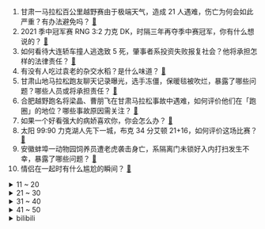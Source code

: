 1. 甘肃一马拉松百公里越野赛由于极端天气，造成 21 人遇难，伤亡为何会如此严重？有办法避免吗？ [:link:](https://www.zhihu.com/question/460921357)
2. 2021 季中冠军赛 RNG 3:2 力克 DK，时隔三年再夺季中赛冠军，你有什么想说的？ [:link:](https://www.zhihu.com/question/461037428)
3. 如何看待大连轿车撞人逃逸致 5 死，肇事者系投资失败报复社会？他将承担怎样的法律责任？ [:link:](https://www.zhihu.com/question/460975066)
4. 有没有人吃过袁老的杂交水稻？是什么味道？ [:link:](https://www.zhihu.com/question/387581217)
5. 甘肃山地马拉松跑友聊天记录曝光，选手冻僵，保暖毯被吹烂，暴露了哪些问题？哪些人员或将承担责任？ [:link:](https://www.zhihu.com/question/460936873)
6. 合肥越野跑名将梁晶、曹朋飞在甘肃马拉松事故中遇难，如何评价他们在「跑圈」的地位？哪些事故原因需关注？ [:link:](https://www.zhihu.com/question/461006549)
7. 如果一个好看强大的病娇喜欢你，你会怎么办？ [:link:](https://www.zhihu.com/question/361078749)
8. 太阳 99:90 力克湖人先下一城，布克 34 分艾顿 21+16，如何评价这场比赛？ [:link:](https://www.zhihu.com/question/461082867)
9. 安徽蚌埠一动物园饲养员遭老虎袭击身亡，系隔离门未锁好入内打扫发生不幸，暴露了哪些问题？ [:link:](https://www.zhihu.com/question/461014605)
10. 情侣在一起时有什么尴尬的瞬间？ [:link:](https://www.zhihu.com/question/58489668)
<details>
<summary>11 ~ 20</summary>

11. 2021年MSI季中赛决赛 RNG鏖战五局 3：2力克DK，如何评价这场比赛？ [:link:](https://www.zhihu.com/question/461076249)
12. 买手机有必要等 618 吗? [:link:](https://www.zhihu.com/question/457283212)
13. 硕士毕业论文盲审挂了，该不该申诉？ [:link:](https://www.zhihu.com/question/398964694)
14. 什么时候开始，你厌倦了《王者荣耀》？ [:link:](https://www.zhihu.com/question/459401567)
15. 如果漫画作者突然逝世，那这部漫画还有完结的可能性吗？ [:link:](https://www.zhihu.com/question/460464213)
16. 为什么说内向的人精神内耗很严重呢? [:link:](https://www.zhihu.com/question/438833344)
17. 成熟的标志是变温柔吗？ [:link:](https://www.zhihu.com/question/458040513)
18. 太聪明的人为什么会让人感到不能亲近？ [:link:](https://www.zhihu.com/question/449801792)
19. 蚊子饿急了会无视蚊香吗? [:link:](https://www.zhihu.com/question/374704654)
20. 邻居家小孩来敲门问WiFi密码，告诉他之后，他竟然几部手机电视全用上。你说该怎么办？ [:link:](https://www.zhihu.com/question/331281360)
</details>
<details>
<summary>21 ~ 30</summary>

21. 你听过最悲伤的爱情故事是什么？ [:link:](https://www.zhihu.com/question/41501130)
22. 澳洲爆发四十年来最严重鼠灾，会带来哪些影响？这种严重鼠灾该如何治理？ [:link:](https://www.zhihu.com/question/460691340)
23. Miui 13 怎么做才能挽回 Miui 的口碑？ [:link:](https://www.zhihu.com/question/460390365)
24. 《甄嬛传》中甄嬛明明知道安陵容很敏感，为何还把安陵容给她的蜀锦给了浣碧？ [:link:](https://www.zhihu.com/question/325114276)
25. 总感觉很多事实证明孩子在儿童时期受的挫折越多，长大后的心理承受能力越弱，是不是这样？ [:link:](https://www.zhihu.com/question/266704437)
26. 电影《情书》里面的爱情美好吗？对于渡边是不是过于不公平？ [:link:](https://www.zhihu.com/question/311035807)
27. 想表白的女生前几天被别人表白成功了该怎么办？ [:link:](https://www.zhihu.com/question/457390121)
28. 马克思主义理论考研怎么复习专业课？ [:link:](https://www.zhihu.com/question/64680706)
29. 2021年，轻薄本用上标压处理器，你觉得方向对了吗？ [:link:](https://www.zhihu.com/question/460874311)
30. RNG 3:2 击败 DK 问鼎季中赛冠军，如何评价他们本次季中赛上的表现？ [:link:](https://www.zhihu.com/question/461077442)
</details>
<details>
<summary>31 ~ 40</summary>

31. 怎么面对男朋友无意之中说的不好的话？ [:link:](https://www.zhihu.com/question/460839405)
32. 为啥养狗的人能和狗有那么深的感情？ [:link:](https://www.zhihu.com/question/413857398)
33. 为什么《魔戒》里所有的正义种族都衰败了？ [:link:](https://www.zhihu.com/question/457060439)
34. 医生、老师都很缺，为什么医学教育学行业还不愿意多招人？ [:link:](https://www.zhihu.com/question/455946878)
35. 有哪些很酷的朋友圈文案? [:link:](https://www.zhihu.com/question/346046856)
36. 可以列一个 switch 游戏清单吗？ [:link:](https://www.zhihu.com/question/454703059)
37. 什么文案能让人惊鸿一瞥？ [:link:](https://www.zhihu.com/question/451181423)
38. 2021 年 618 买什么蓝牙耳机好？ [:link:](https://www.zhihu.com/question/454900249)
39. 20-21 赛季马德里竞技时隔七年再度夺得西甲冠军，你有什么想说的？ [:link:](https://www.zhihu.com/question/460927424)
40. 追女生真的不能对她太好吗？ [:link:](https://www.zhihu.com/question/435541311)
</details>
<details>
<summary>41 ~ 50</summary>

41. 吓唬孩子不好，但是如果只有吓唬才管用，你还会这么做吗？ [:link:](https://www.zhihu.com/question/460630935)
42. 我们真的需要相机上这些按钮和转盘吗？ [:link:](https://www.zhihu.com/question/459960019)
43. 能推荐个价格便宜点的内裤吗？ [:link:](https://www.zhihu.com/question/408737469)
44. 如何提高地理选择题正确率？ [:link:](https://www.zhihu.com/question/337971922)
45. 跨考心理学专硕5月份准备考研来得及吗？ [:link:](https://www.zhihu.com/question/455988340)
46. 如何看待勇士无缘季后赛？ [:link:](https://www.zhihu.com/question/460793468)
47. 学雅思需要多少钱，都涉及到哪些费用？ [:link:](https://www.zhihu.com/question/360178959)
48. 成为妈妈的第一年，你最大的改变是什么？ [:link:](https://www.zhihu.com/question/445013316)
49. 哪一张照片瞬间让你觉得气质很重要? [:link:](https://www.zhihu.com/question/297341335)
50. 如何评价《明日方舟》中的干员「桃金娘」? [:link:](https://www.zhihu.com/question/460102315)
</details><details>
<summary>bilibili</summary>

1. 缅怀！袁隆平逝世 [:link:](//www.bilibili.com/video/BV1oK4y1A7Cd)
2. 共和国不会忘记！送别国之脊梁袁隆平 [:link:](//www.bilibili.com/video/BV1Vv411L7ab)
3. 史上最骚魔法师！(第二集) [:link:](//www.bilibili.com/video/BV1jo4y117Vf)
4. 2021年5月22日，分享一首歌。 [:link:](//www.bilibili.com/video/BV1pN411Z7ha)
5. 盲人母亲给脑瘫儿子炸香蕉，一句“我走了你只能饿死了”让人心疼。 [:link:](//www.bilibili.com/video/BV1Mo4y117B2)
6. 大结局！我们现在的幸福生活就是它的续集！9.3高燃民国历史剧《觉醒年代》P12 [:link:](//www.bilibili.com/video/BV1af4y1Y7ax)
7. 【神兵小将】东方大小姐和南宫大少爷的反派生涯2.0 [:link:](//www.bilibili.com/video/BV1Uy4y1W71k)
8. 【张哲瀚】真的太会扭了！！！升级版打老虎｜万转直拍 [:link:](//www.bilibili.com/video/BV1V54y1V7wC)
9. 《原神》优菈手书「骄傲的荣光」 [:link:](//www.bilibili.com/video/BV1e5411u7QD)
10. 日食记翻车18次的巧克力，比丝滑无人能超越我。 [:link:](//www.bilibili.com/video/BV1kB4y1F7fL)
<details>
<summary>11 ~ 20</summary>

11. 高考应援原创曲  《不负韶光》（Hanser&Q酱 ） [:link:](//www.bilibili.com/video/BV1ZB4y1F7xK)
12. 《这个杀手不太冷》 [:link:](//www.bilibili.com/video/BV18B4y1F7ok)
13. “兄弟，再挺会儿啊……兄弟，兄弟……” [:link:](//www.bilibili.com/video/BV1WA411g7Ub)
14. 用27万条指令爆肝的《稻香》！【全新特效8.0】【红石音乐】 [:link:](//www.bilibili.com/video/BV1Yb4y1o7Bv)
15. 最 强 卧 底 王 ！ [:link:](//www.bilibili.com/video/BV1my4y1W77P)
16. 饮茶先啦！曹 县 请 勿 乱 猜 谜 5 ！ [:link:](//www.bilibili.com/video/BV1gU4y1L7JJ)
17. 中国当世“医神”，今天走了 [:link:](//www.bilibili.com/video/BV1BK4y197av)
18. 改变世界袁隆平先生走了，不学无术“跟风骗流量”的明星们来了 [:link:](//www.bilibili.com/video/BV1xB4y1F7nY)
19. 说了♂再见 [:link:](//www.bilibili.com/video/BV1wQ4y1o7Xr)
20. 【新闻联播】50秒报道袁隆平逝世，珍贵画面曝光 [:link:](//www.bilibili.com/video/BV1F44y1r7cq)
</details>
<details>
<summary>21 ~ 30</summary>

21. 自制《咳反应功夫灶》 [:link:](//www.bilibili.com/video/BV1WB4y1F786)
22. 缉毒警的生死瞬间 [:link:](//www.bilibili.com/video/BV1564y1y7Bp)
23. 退休奥巴马实力翻唱《Shape Of You》！油管鬼畜大神Ziikos来了！ [:link:](//www.bilibili.com/video/BV1R64y1d7wY)
24. 山东大哥：“我保证，这烧烤你一看就想吃！” [:link:](//www.bilibili.com/video/BV1pB4y1F7o9)
25. 男子在日本租了个女朋友，结果... [:link:](//www.bilibili.com/video/BV145411u7hK)
26. 【方舟剧场】你的每个样子，我都喜欢！ [:link:](//www.bilibili.com/video/BV17V411j7aE)
27. 吃饭了 [:link:](//www.bilibili.com/video/BV1Yo4y1m7dt)
28. 挑战整整24小时呆在白房间里面！我的意志力都被消磨没有了！ [:link:](//www.bilibili.com/video/BV1sf4y1Y7zh)
29. 【STN快报第五季39】EPIC和苹果再打下去，同行的脸都丢光了 [:link:](//www.bilibili.com/video/BV1hA411g7JG)
30. 海边泳装自驾游！？ [:link:](//www.bilibili.com/video/BV1A84y1F77A)
</details>
<details>
<summary>31 ~ 40</summary>

31. 《可露希尔的秘密档案》03话：可露希尔的罗德岛导览！ [:link:](//www.bilibili.com/video/BV15q4y1E7tE)
32. 防晒要涂一个硬币才有用？教你最有效的防晒方法！【老爸评测】 [:link:](//www.bilibili.com/video/BV15v411L7km)
33. 导演：让他来演个杀人犯，他直接把自己演进了今日说法！ [:link:](//www.bilibili.com/video/BV1v5411u7hy)
34. 外卖100块的烤牛油竟吃不饱？小伙一气之下网购两斤一次吃到爽 [:link:](//www.bilibili.com/video/BV1zf4y1Y7CH)
35. 全网首发！恐怖游戏《番茄先生》全结局收录！ [:link:](//www.bilibili.com/video/BV1x64y1y7Ei)
36. 史 上 最 强 告 白 ！！ [:link:](//www.bilibili.com/video/BV1fK4y197V4)
37. ⚡山 东 菏 泽 曹 县⚡ [:link:](//www.bilibili.com/video/BV1u84y1F7mL)
38. 【光谱行动·全网首杀30级合约】过载模式终将如你所愿！ [:link:](//www.bilibili.com/video/BV1R64y1d7zL)
39. 饮茶哥：我不干了！ [:link:](//www.bilibili.com/video/BV1w44y1r79C)
40. LOL最诡异“空城计”套路！来自千里之外的折磨！【有点骚东西】 [:link:](//www.bilibili.com/video/BV1VV411j7zk)
</details>
<details>
<summary>41 ~ 50</summary>

41. 《帅小伙把香菜做成五种做法，不爱吃的人都流口水了》 [:link:](//www.bilibili.com/video/BV18y4y1g7QA)
42. 【原神手书】胡桃个人向-《起风了》 [:link:](//www.bilibili.com/video/BV1qb4y1o7jK)
43. 优雅小球为你表演柴可夫斯基《花之圆舞曲》 [:link:](//www.bilibili.com/video/BV1xB4y1F7oF)
44. 默哀！5月22日13时07分，袁隆平院士逝世，享年91岁！ [:link:](//www.bilibili.com/video/BV1u84y1F7bM)
45. 袁隆平生前给青少年的寄语！重温，铭记！ [:link:](//www.bilibili.com/video/BV1z64y1d7rY)
46. 【INTO1】5.21薇娅狂欢节 全开麦成团首秀《少年的模样+INTO1》舞台！炸裂全场！ [:link:](//www.bilibili.com/video/BV17f4y1Y7En)
47. 我就是做这玩意累趴的！！！！ [:link:](//www.bilibili.com/video/BV1LQ4y1R72Q)
48. 【2021MSI】5月23日决赛 RNG vs DK [:link:](//www.bilibili.com/video/BV1c54y1V71J)
49. 写爽文年入上亿?揭露网文作家生存现状丨行业众生相 [:link:](//www.bilibili.com/video/BV1Jh411v7Qr)
50. 天津男子针对袁隆平逝世发表侮辱性言论 已被警方采取刑事强制措施 [:link:](//www.bilibili.com/video/BV1dv41157rP)
</details>
<details>
<summary>51 ~ 60</summary>

51. 【E周游戏导视01】小朋友雪地开车！ [:link:](//www.bilibili.com/video/BV1L44y1r7XS)
52. 徐老师来巡山316：团战无人生还，狗熊绝地反击！ [:link:](//www.bilibili.com/video/BV1ay4y1W7sU)
53. 【原神】钟离：以普遍理性而论，你好像有个大病 [:link:](//www.bilibili.com/video/BV1c44y1r7PB)
54. 【医学博士】为什么你最招蚊子？｜如何有效灭蚊？ [:link:](//www.bilibili.com/video/BV1GV411j74i)
55. NPC传奇电影短片：贝林之路—钓鱼哥的奇妙冒险 [:link:](//www.bilibili.com/video/BV1Wv411L7SK)
56. 13min认真教泰拳的高效爆汗跟练｜0零基础全身强化 无跑跳适合所有体重 [:link:](//www.bilibili.com/video/BV1Mo4y117rS)
57. 当女Alpha装O装不下去了｜姐姐! 给个机会! 暗黑性感穿搭 夏日辣妹欧美风 163cm53kg [:link:](//www.bilibili.com/video/BV1gV411j7Hr)
58. 我长成这样，都不知道自己哪里吸引人 [:link:](//www.bilibili.com/video/BV1o64y1C7jv)
59. 女装！喜提百万粉丝 [:link:](//www.bilibili.com/video/BV1tV411j7h5)
60. 光 学 隐 形，就是有点费手 [:link:](//www.bilibili.com/video/BV1u64y1y7AE)
</details>
<details>
<summary>61 ~ 70</summary>

61. 离 谱 的 光 谱 运 动 会 [:link:](//www.bilibili.com/video/BV1Mv411L71u)
62. 【荒野大彪客】决战鹅城 [:link:](//www.bilibili.com/video/BV1S5411u7H7)
63. 【鹿乃】翻唱《可爱的女朋友/キュートな彼女》 [:link:](//www.bilibili.com/video/BV1864y1y7hV)
64. 【暴走大事件第八季】08 榜一竟成打榜“受害者”哭诉遭遇，小潮院长杜海皇挑战最难“暴走副本”（蓝） [:link:](//www.bilibili.com/video/BV1bQ4y1R7Yp)
65. 云朵收藏家 [:link:](//www.bilibili.com/video/BV1nf4y1Y7Wx)
66. 520告白成功了！介绍我的女朋友！ [:link:](//www.bilibili.com/video/BV1bV411j7t8)
67. 靠谱盘点120：双杀DK！RNG成功晋级淘汰赛，韩国观众抗议赛制：凭什么第二名先打？ [:link:](//www.bilibili.com/video/BV1Y44y1r7Vn)
68. 【毕导】复旦团队用喝茶看见人体经络？我喝了一桶茶，你猜我看见了啥？ [:link:](//www.bilibili.com/video/BV15q4y1E7Mn)
69. 【小林未郁&KOKIA&袁娅维】光与暗的末日前奏！《机动战姬：聚变》三大阵营推广曲首发 [:link:](//www.bilibili.com/video/BV13f4y1h79P)
70. 【自制动画】30秒讲完《进击的巨人》 [:link:](//www.bilibili.com/video/BV19A411G721)
</details>
<details>
<summary>71 ~ 80</summary>

71. 把“一日男友”彻底玩坏！ [:link:](//www.bilibili.com/video/BV1cv411L7B2)
72. B 界 等 级 仙 魔 传 [:link:](//www.bilibili.com/video/BV1xV411j77M)
73. 不要再造谣了，谢谢！ [:link:](//www.bilibili.com/video/BV1kb4y1f7N3)
74. “央视亲儿子”，处处被优待的周杰伦到底凭什么？ [:link:](//www.bilibili.com/video/BV1Bo4y1m7kY)
75. 我最后的遮羞布…被万人扯没了！ [:link:](//www.bilibili.com/video/BV1CV411j7fz)
76. 第一次去英国的网吧, 直接包全场, 爽翻了!! [:link:](//www.bilibili.com/video/BV1HK4y1G7tY)
77. 回到家后人都傻了！ [:link:](//www.bilibili.com/video/BV1bB4y1F7cj)
78. 这就是将收割打到极致的刺客守约！！！ [:link:](//www.bilibili.com/video/BV1vy4y1W711)
79. 古人对一些事物的雅称，说的太美了 [:link:](//www.bilibili.com/video/BV1Yq4y1E7vh)
80. 谭sir：猪猪我吃掉你的蟹腿，你不会生气吧？ [:link:](//www.bilibili.com/video/BV1pB4y1F71r)
</details>
<details>
<summary>81 ~ 90</summary>

81. 狂风摸眼踢！AD坐飞机！ [:link:](//www.bilibili.com/video/BV1J64y1d7Xp)
82. 只要看脸就知道是中国人！标准的中式帅哥给我火起来！！ [:link:](//www.bilibili.com/video/BV1EK4y1G7be)
83. 多年前，袁隆平做过一个梦… [:link:](//www.bilibili.com/video/BV15U4y1b7fT)
84. 给美女老板上一课，20分钟吃完16串羊肉串免单，美 [:link:](//www.bilibili.com/video/BV1qb4y1o76W)
85. 消化一下：改变中国的邻家爷爷，您走好！ [:link:](//www.bilibili.com/video/BV1eb4y1o7pg)
86. 火柴人 VS 我的世界系列 第二十三集 泰坦劫掠兽 [:link:](//www.bilibili.com/video/BV1ef4y1Y7C3)
87. 农神走好！袁隆平的伟大何止杂交稻 [:link:](//www.bilibili.com/video/BV1Qh411v7FN)
88. 【刘谦魔术课】夏天到了，你一定用的上这一招！ [:link:](//www.bilibili.com/video/BV1344y1r7Ew)
89. 禁 忌 女 孩 我 不 更 了！ [:link:](//www.bilibili.com/video/BV1MK4y1G79i)
90. 黑命贵一周年，全美公开支持巴勒斯坦，笑死 [:link:](//www.bilibili.com/video/BV1D5411u7hZ)
</details>
<details>
<summary>91 ~ 100</summary>

91. 【小学生沙雕作文】看完当场裂开！吃饭喝水慎入！ [:link:](//www.bilibili.com/video/BV16A411g7zu)
92. 消化一下：“防疫优等生”台湾省，这就破防了？ [:link:](//www.bilibili.com/video/BV1ty4y1g7qA)
93. 稻香 [:link:](//www.bilibili.com/video/BV14V411j7Es)
94. 国外专业音乐制作人如何评价周杰伦？ [:link:](//www.bilibili.com/video/BV1WA411g7Ca)
95. 大脑骗我说这只是一个屁... [:link:](//www.bilibili.com/video/BV1vB4y1F7h7)
96. 减肥慎入！上海最强红烧肉？【凭啥这么贵ep24-福1015】 [:link:](//www.bilibili.com/video/BV1664y1d7ph)
97. 书没白读！我是全村第一个画出祝融真身的人 [:link:](//www.bilibili.com/video/BV165411u7EB)
98. 动画也有版本更新！为您细品这十年来日本动画的版本改动和变迁 [:link:](//www.bilibili.com/video/BV1oB4y1F7tc)
99. 电子烟能有什么坏心思？它只是想要你的命而已 [:link:](//www.bilibili.com/video/BV16y4y1W7RD)
100. 【不要笑挑战】不要在吃饭的时候打开！哈啊哈哈哈哈哈 [:link:](//www.bilibili.com/video/BV1eh411v7qs)
</details></details>